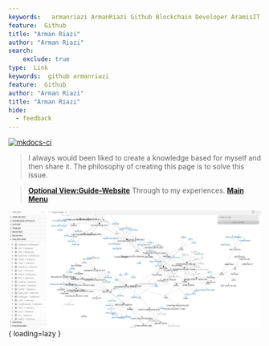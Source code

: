 ```yaml
---
keywords:   armanriazi ArmanRiazi Github Blockchain Developer AramisIT ArazhIT 21Crickets
feature:  Github 
title: "Arman Riazi"
author: "Arman Riazi"
search:
    exclude: true
type:  Link
keywords:  github armanriazi
feature:  Github
author: "Arman Riazi"
title: "Arman Riazi"
hide:
  - feedback
---
```


[![mkdocs-ci](https://github.com/armanriazi/armanriazi.github.io/actions/workflows/ci.yml/badge.svg?branch=master)](https://github.com/armanriazi/armanriazi.github.io/actions/workflows/ci.yml)

>  I always would been liked to create a knowledge based for myself and then share it.
>  The philosophy of creating this page is to solve this issue.

> **[Optional View:Guide-Website](public/other/guide-website.md)**
> Through to my experiences. **[Main Menu](public/public.md)**


![Please waitting](assets/attachments/graph.jpg){ loading=lazy }

